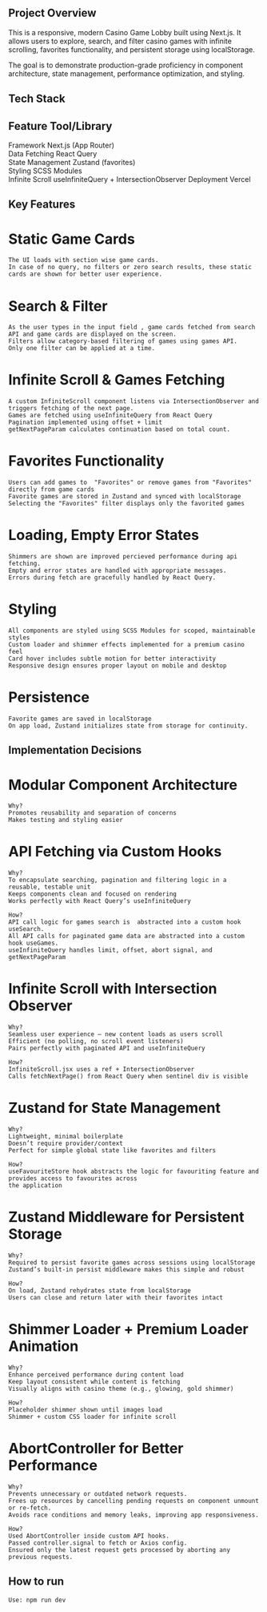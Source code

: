 ## Project Overview

This is a responsive, modern Casino Game Lobby built using Next.js. It allows users to explore, search, and filter casino games with infinite scrolling, favorites functionality, and persistent storage using localStorage.

The goal is to demonstrate production-grade proficiency in component architecture, state management, performance optimization, and styling.

## Tech Stack

 Feature           Tool/Library                            
 -------------------------------------------
 Framework         Next.js (App Router)                    
 Data Fetching     React Query                             
 State Management  Zustand (favorites)                     
 Styling           SCSS Modules                            
 Infinite Scroll   useInfiniteQuery + IntersectionObserver 
 Deployment        Vercel                                  

## Key Features 

# Static Game Cards 
    The UI loads with section wise game cards.
    In case of no query, no filters or zero search results, these static cards are shown for better user experience.

# Search & Filter 
    As the user types in the input field , game cards fetched from search API and game cards are displayed on the screen. 
    Filters allow category-based filtering of games using games API. 
    Only one filter can be applied at a time.

# Infinite Scroll & Games Fetching
    A custom InfiniteScroll component listens via IntersectionObserver and triggers fetching of the next page.
    Games are fetched using useInfiniteQuery from React Query
    Pagination implemented using offset + limit
    getNextPageParam calculates continuation based on total count.

# Favorites Functionality
    Users can add games to  "Favorites" or remove games from "Favorites" directly from game cards
    Favorite games are stored in Zustand and synced with localStorage
    Selecting the "Favorites" filter displays only the favorited games

# Loading, Empty Error States
    Shimmers are shown are improved percieved performance during api fetching.
    Empty and error states are handled with appropriate messages.
    Errors during fetch are gracefully handled by React Query.

# Styling
    All components are styled using SCSS Modules for scoped, maintainable styles
    Custom loader and shimmer effects implemented for a premium casino feel
    Card hover includes subtle motion for better interactivity
    Responsive design ensures proper layout on mobile and desktop

# Persistence
    Favorite games are saved in localStorage
    On app load, Zustand initializes state from storage for continuity. 




## Implementation Decisions

#  Modular Component Architecture

    Why?
    Promotes reusability and separation of concerns
    Makes testing and styling easier

# API Fetching via Custom Hooks

    Why?
    To encapsulate searching, pagination and filtering logic in a reusable, testable unit
    Keeps components clean and focused on rendering
    Works perfectly with React Query’s useInfiniteQuery

    How?
    API call logic for games search is  abstracted into a custom hook useSearch.
    All API calls for paginated game data are abstracted into a custom hook useGames.
    useInfiniteQuery handles limit, offset, abort signal, and getNextPageParam

#  Infinite Scroll with Intersection Observer

    Why?
    Seamless user experience — new content loads as users scroll
    Efficient (no polling, no scroll event listeners)
    Pairs perfectly with paginated API and useInfiniteQuery

    How?
    InfiniteScroll.jsx uses a ref + IntersectionObserver
    Calls fetchNextPage() from React Query when sentinel div is visible

# Zustand for State Management 

    Why?
    Lightweight, minimal boilerplate
    Doesn’t require provider/context
    Perfect for simple global state like favorites and filters

    How?
    useFavouriteStore hook abstracts the logic for favouriting feature and provides access to favourites across
    the application 

# Zustand  Middleware for Persistent Storage

    Why?
    Required to persist favorite games across sessions using localStorage
    Zustand’s built-in persist middleware makes this simple and robust

    How?
    On load, Zustand rehydrates state from localStorage
    Users can close and return later with their favorites intact

# Shimmer Loader + Premium Loader Animation
    
    Why?
    Enhance perceived performance during content load
    Keep layout consistent while content is fetching
    Visually aligns with casino theme (e.g., glowing, gold shimmer)

    How?
    Placeholder shimmer shown until images load
    Shimmer + custom CSS loader for infinite scroll 

# AbortController for Better Performance

    Why?
    Prevents unnecessary or outdated network requests.
    Frees up resources by cancelling pending requests on component unmount or re-fetch.
    Avoids race conditions and memory leaks, improving app responsiveness.

    How?
    Used AbortController inside custom API hooks.
    Passed controller.signal to fetch or Axios config.
    Ensured only the latest request gets processed by aborting any previous requests.


## How to run
    Use: npm run dev